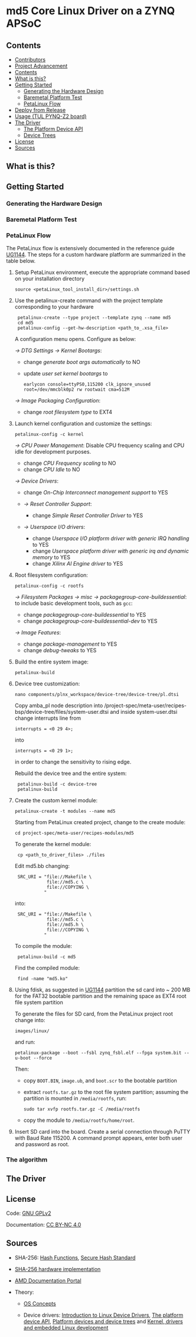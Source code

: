 # md5 Core Linux Driver on a ZYNQ APSoC 


  

## Contents

<!-- @import "[TOC]" {cmd="toc" depthFrom=2 depthTo=6 orderedList=false} -->

<!-- code_chunk_output -->

- [Contributors](#contributors)
- [Project Advancement](#project-advancement)
- [Contents](#contents)
- [What is this?](#what-is-this)
- [Getting Started](#getting-started)
  - [Generating the Hardware Design](#generating-the-hardware-design)
  - [Baremetal Platform Test](#baremetal-platform-test)
  - [PetaLinux Flow](#petalinux-flow)
- [Deploy from Release](#deploy-from-release)
- [Usage (TUL PYNQ-Z2 board)](#usage-tul-pynq-z2-board)
- [The Driver](#the-driver)
  - [The Platform Device API](#the-platform-device-api)
  - [Device Trees](#device-trees)
- [License](#license)
- [Sources](#sources)

<!-- /code_chunk_output -->

## What is this?


## Getting Started


### Generating the Hardware Design


### Baremetal Platform Test

### PetaLinux Flow
The PetaLinux flow is extensively documented in the reference guide [UG1144][amd-doc]. The steps for
a custom hardware platform are summarized in the table below.

1. Setup PetaLinux environment, execute the appropriate command based on your installation directory

       source <petaLinux_tool_install_dir>/settings.sh

2. Use the petalinux-create command with the project template corresponding to your hardware

        petalinux-create --type project --template zynq --name md5
        cd md5
        petalinux-config --get-hw-description <path_to_.xsa_file>

   A configuration menu opens. Configure as below:

   *→ DTG Settings → Kernel Bootargs*:
     * change *generate boot args automatically* to NO
     * update *user set kernel bootargs* to 
         
           earlycon console=ttyPS0,115200 clk_ignore_unused root=/dev/mmcblk0p2 rw rootwait cma=512M
         
   *→ Image Packaging Configuration*:
     * change *root filesystem type* to EXT4

3. Launch kernel configuration and customize the settings:
       
       petalinux-config -c kernel

   *→ CPU Power Management*: Disable CPU frequency scaling and CPU idle for development purposes. 
     * change *CPU Frequency scaling* to NO
     * change *CPU Idle* to NO

   *→ Device Drivers*:
     * change *On-Chip Interconnect management support* to YES

     * *→ Reset Controller Support*:
       * change *Simple Reset Controller Driver* to YES

     * *→ Userspace I/O drivers*:
       * change *Userspace I/O platform driver with generic IRQ handling* to YES
       * change *Userspace platform driver with generic irq and dynamic memory* to YES
       * change *Xilinx AI Engine driver* to YES

4. Root filesystem configuration:

       petalinux-config -c rootfs

   *→ Filesystem Packages → misc → packagegroup-core-buildessential*: to include basic development
   tools, such as `gcc`:
     * change *packagegroup-core-buildessential* to YES
     * change *packagegroup-core-buildessential-dev* to YES
       
   *→ Image Features*: 
     * change *package-management* to YES
     * change *debug-tweaks* to YES

5. Build the entire system image:

       petalinux-build

6. Device tree customization:
      
       nano components/plnx_workspace/device-tree/device-tree/pl.dtsi 

   Copy amba_pl node description into /project-spec/meta-user/recipes-bsp/device-tree/files/system-user.dtsi and inside system-user.dtsi change interrupts line from
     
       interrupts = <0 29 4>;

   into
   
       interrupts = <0 29 1>;

   in order to change the sensitivity to rising edge.
   
   Rebuild the device tree and the entire system:

        petalinux-build -c device-tree
        petalinux-build

7. Create the custom kernel module:

       petalinux-create -t modules --name md5

   Starting from PetaLinux created project, change to the create module:

       cd project-spec/meta-user/recipes-modules/md5


   To generate the kernel module:
    
        cp <path_to_driver_files> ./files

   Edit md5.bb changing:
       
        SRC_URI = "file://Makefile \
                   file://md5.c \
                   file://COPYING \
                  "
   into:
       
        SRC_URI = "file://Makefile \
                   file://md5.c \
                   file://md5.h \
                   file://COPYING \
                  "

   To compile the module:

        petalinux-build -c md5

   Find the compiled module:

        find -name "md5.ko"

8. Using fdisk, as suggested in [UG1144][amd-doc] partition the sd card into ~ 200 MB for the FAT32 bootable partition and the remaining space as EXT4 root file system partition


   To generate the files for SD card, from the PetaLinux project root change
   into:

       images/linux/

   and run:
       
       petalinux-package --boot --fsbl zynq_fsbl.elf --fpga system.bit --u-boot --force

   Then:
     * copy `BOOT.BIN`, `image.ub`, and `boot.scr` to the bootable partition
     * extract `rootfs.tar.gz` to the root file system partition; assuming the partition is mounted
       in `/media/rootfs`, run:
           
           sudo tar xvfp rootfs.tar.gz -C /media/rootfs
     * copy the module to `/media/rootfs/home/root`. 

9. Insert SD card into the board. Create a serial connection through PuTTY with Baud Rate 115200. A command prompt appears, enter both user and password as root.



### The algorithm


## The Driver




## License

Code: [GNU GPLv2](https://choosealicense.com/licenses/gpl-2.0/)

Documentation: [CC BY-NC 4.0](http://creativecommons.org/licenses/by-nc/4.0/)


## Sources

* SHA-256: [Hash Functions][hash-functions], [Secure Hash Standard][sh-standard]

* [SHA-256 hardware implementation][sha256-core]

* [AMD Documentation Portal][amd-doc]

* Theory: 
  
    * [OS Concepts][os-concepts]

    * Device drivers: [Introduction to Linux Device Drivers][amd-pltfm], [The platform device API][pltfm-api],
      [Platform devices and device trees][pltfm-dev] and [Kernel, drivers and embedded Linux development][dev-trees]

[//]: # "Source definitions"
[hash-functions]: https://csrc.nist.gov/projects/hash-functions "Hash Functions by NIST CSRC"
[sh-standard]: http://dx.doi.org/10.6028/NIST.FIPS.180-4 "FIPS PUB 180-4 Secure Hash Standard"
[sha256-core]: https://opencores.org/projects/sha256_hash_core "SHA-256 HASH CORE"
[amd-doc]: https://docs.xilinx.com/ "AMD Documentation Portal"
[os-concepts]: https://www.os-book.com/OS10/ "Operating System Concepts"
[pltfm-api]: https://lwn.net/Articles/448499/ "The platform device API"
[pltfm-dev]: https://lwn.net/Articles/448502/ "Platform devices and device trees"
[dev-trees]: https://elinux.org/images/f/f9/Petazzoni-device-tree-dummies_0.pdf "Kernel, drivers and embedded Linux development"
[amd-pltfm]: https://www.xilinx.com/video/soc/linux-device-drivers-part-2-platform-character-drivers.html "Introduction to Linux Device Drivers"

